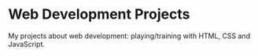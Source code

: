 # Web Development Projects
My projects about web development: playing/training with HTML, CSS and JavaScript.
